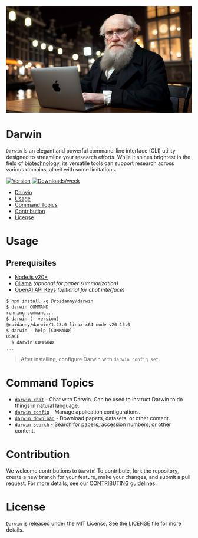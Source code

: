 ![alt text](darwin.png 'Darwin')

# Darwin

`Darwin` is an elegant and powerful command-line interface (CLI) utility designed to streamline your research efforts. While it shines brightest in the field of [biotechnology](https://en.wikipedia.org/wiki/Biotechnology), its versatile tools can support research across various domains, albeit with some limitations.

[![Version](https://img.shields.io/npm/v/@rpidanny/darwin.svg)](https://npmjs.org/package/@rpidanny/darwin)
[![Downloads/week](https://img.shields.io/npm/dw/@rpidanny/darwin.svg)](https://npmjs.org/package/@rpidanny/darwin)

<!-- toc -->

- [Darwin](#darwin)
- [Usage](#usage)
- [Command Topics](#command-topics)
- [Contribution](#contribution)
- [License](#license)
<!-- tocstop -->

# Usage

## Prerequisites

- [Node.js v20+](https://nodejs.org/en/download/prebuilt-installer)
- [Ollama](https://ollama.com/) _(optional for paper summarization)_
- [OpenAI API Keys](https://platform.openai.com/settings/profile?tab=api-keys) _(optional for chat interface)_

<!-- usage -->

```sh-session
$ npm install -g @rpidanny/darwin
$ darwin COMMAND
running command...
$ darwin (--version)
@rpidanny/darwin/1.23.0 linux-x64 node-v20.15.0
$ darwin --help [COMMAND]
USAGE
  $ darwin COMMAND
...
```

<!-- usagestop -->

> After installing, configure Darwin with `darwin config set`.

<!-- commands -->

# Command Topics

- [`darwin chat`](docs/chat.md) - Chat with Darwin. Can be used to instruct Darwin to do things in natural language.
- [`darwin config`](docs/config.md) - Manage application configurations.
- [`darwin download`](docs/download.md) - Download papers, datasets, or other content.
- [`darwin search`](docs/search.md) - Search for papers, accession numbers, or other content.

<!-- commandsstop -->

# Contribution

We welcome contributions to `Darwin`! To contribute, fork the repository, create a new branch for your feature, make your changes, and submit a pull request. For more details, see our [CONTRIBUTING](CONTRIBUTING.md) guidelines.

# License

`Darwin` is released under the MIT License. See the [LICENSE](LICENSE) file for more details.
